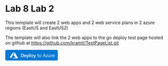 # Lab 8 Lab 2

This template will create 2 web apps and 2 web service plans in 2 azure regions (EastUS and EastUS2)

The template will also link the 2 web apps to the go deploy test page hosted on github at https://github.com/kramit/TestPageList.git

<a href="https://portal.azure.com/#create/Microsoft.Template/uri/https%3A%2F%2Fraw.githubusercontent.com%2Fkramit%2FAZ103-Notes%2Fmaster%2Ftemplates%2FWebAppDemo%2Ftemplate.json" target="_blank">
    <img src="https://raw.githubusercontent.com/Azure/azure-quickstart-templates/master/1-CONTRIBUTION-GUIDE/images/deploytoazure.png"/>
</a>